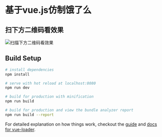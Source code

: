 # 基于vue.js仿制饿了么

## 扫下方二维码看效果
![扫描下方二维码看效果](https://github.com/mangogit/mangogit.github.io/blob/master/elem.png)


## Build Setup

``` bash
# install dependencies
npm install

# serve with hot reload at localhost:8080
npm run dev

# build for production with minification
npm run build

# build for production and view the bundle analyzer report
npm run build --report
```

For detailed explanation on how things work, checkout the [guide](http://vuejs-templates.github.io/webpack/) and [docs for vue-loader](http://vuejs.github.io/vue-loader).
